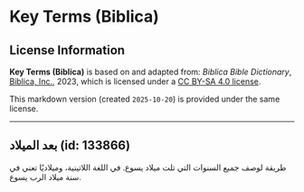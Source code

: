 # Key Terms (Biblica)

## License Information

**Key Terms (Biblica)** is based on and adapted from: _Biblica Bible Dictionary_, [Biblica, Inc.](https://www.biblica.com/), 2023, which is licensed under a [CC BY-SA 4.0 license](https://creativecommons.org/licenses/by-sa/4.0/legalcode.en).

This markdown version (created `2025-10-20`) is provided under the same license.



--------------------------------

## بعد الميلاد (id: 133866)

طريقة لوصف جميع السنوات التي تلت ميلاد يسوع. في اللغة اللاتينية، وميلاديًا تعني في سنة ميلاد الرب يسوع.


